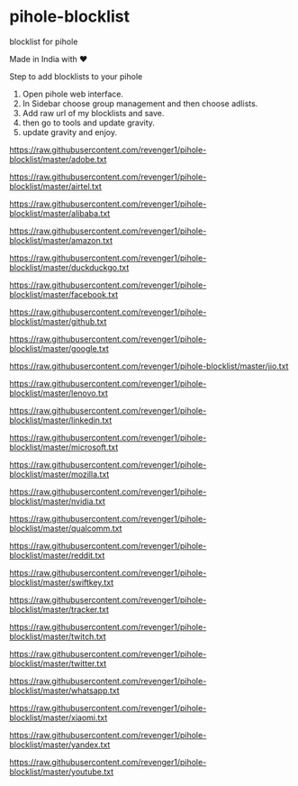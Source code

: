 # pihole-blocklist
blocklist for pihole

Made in India with ❤️

Step to add blocklists to your pihole 
1. Open pihole web interface.
2. In Sidebar choose group management and then choose adlists.
3. Add raw url of my blocklists and save.
4. then go to tools and update gravity.
5. update gravity and enjoy.

https://raw.githubusercontent.com/revenger1/pihole-blocklist/master/adobe.txt

https://raw.githubusercontent.com/revenger1/pihole-blocklist/master/airtel.txt

https://raw.githubusercontent.com/revenger1/pihole-blocklist/master/alibaba.txt

https://raw.githubusercontent.com/revenger1/pihole-blocklist/master/amazon.txt

https://raw.githubusercontent.com/revenger1/pihole-blocklist/master/duckduckgo.txt

https://raw.githubusercontent.com/revenger1/pihole-blocklist/master/facebook.txt

https://raw.githubusercontent.com/revenger1/pihole-blocklist/master/github.txt

https://raw.githubusercontent.com/revenger1/pihole-blocklist/master/google.txt

https://raw.githubusercontent.com/revenger1/pihole-blocklist/master/jio.txt

https://raw.githubusercontent.com/revenger1/pihole-blocklist/master/lenovo.txt

https://raw.githubusercontent.com/revenger1/pihole-blocklist/master/linkedin.txt

https://raw.githubusercontent.com/revenger1/pihole-blocklist/master/microsoft.txt

https://raw.githubusercontent.com/revenger1/pihole-blocklist/master/mozilla.txt

https://raw.githubusercontent.com/revenger1/pihole-blocklist/master/nvidia.txt

https://raw.githubusercontent.com/revenger1/pihole-blocklist/master/qualcomm.txt

https://raw.githubusercontent.com/revenger1/pihole-blocklist/master/reddit.txt

https://raw.githubusercontent.com/revenger1/pihole-blocklist/master/swiftkey.txt

https://raw.githubusercontent.com/revenger1/pihole-blocklist/master/tracker.txt

https://raw.githubusercontent.com/revenger1/pihole-blocklist/master/twitch.txt

https://raw.githubusercontent.com/revenger1/pihole-blocklist/master/twitter.txt

https://raw.githubusercontent.com/revenger1/pihole-blocklist/master/whatsapp.txt

https://raw.githubusercontent.com/revenger1/pihole-blocklist/master/xiaomi.txt

https://raw.githubusercontent.com/revenger1/pihole-blocklist/master/yandex.txt

https://raw.githubusercontent.com/revenger1/pihole-blocklist/master/youtube.txt
